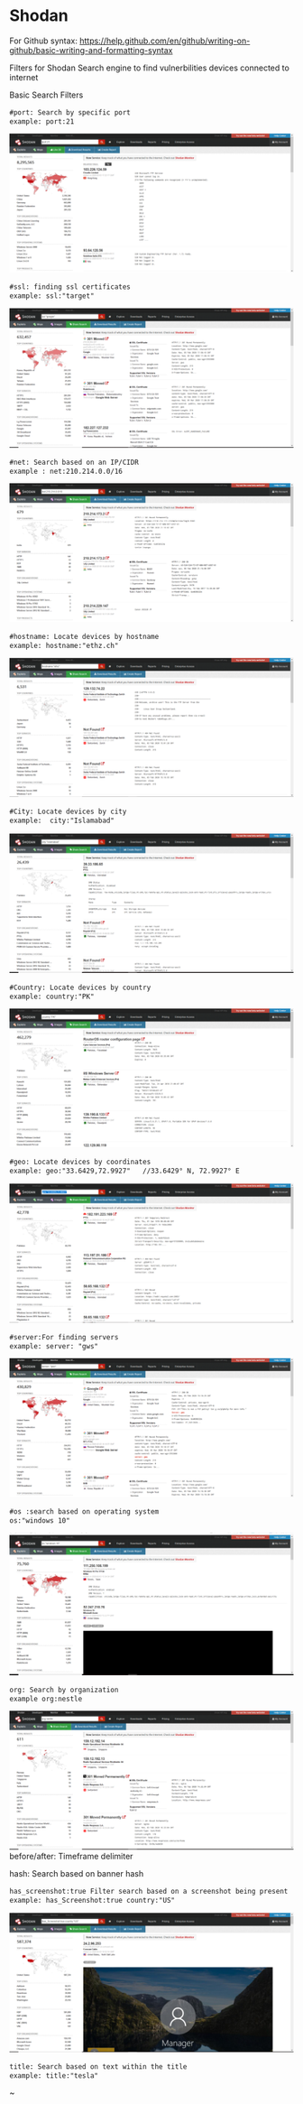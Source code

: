 # Shodan
For Github syntax: https://help.github.com/en/github/writing-on-github/basic-writing-and-formatting-syntax

Filters for Shodan Search engine to find vulnerbilities devices connected to internet

Basic Search Filters
```
#port: Search by specific port
example: port:21
```
![](https://github.com/TheLeopardsH/Shodan/blob/master/port.PNG)
```
#ssl: finding ssl certificates
example: ssl:"target"
```
![](https://github.com/TheLeopardsH/Shodan/blob/master/sl.PNG)
```
#net: Search based on an IP/CIDR
example : net:210.214.0.0/16
```
![](https://github.com/TheLeopardsH/Shodan/blob/master/net.PNG)
```
#hostname: Locate devices by hostname
example: hostname:"ethz.ch"
```
![Hostname_shodan](https://github.com/TheLeopardsH/Shodan/blob/master/hostname.PNG)
```
#City: Locate devices by city
example:  city:"Islamabad"
```
![City](https://github.com/TheLeopardsH/Shodan/blob/master/city.PNG)
```
#Country: Locate devices by country
example: country:"PK"
```
![](https://github.com/TheLeopardsH/Shodan/blob/master/country.PNG)
```
#geo: Locate devices by coordinates
example: geo:"33.6429,72.9927"   //33.6429° N, 72.9927° E
```
![](https://github.com/TheLeopardsH/Shodan/blob/master/geo.PNG)
```
#server:For finding servers
example: server: "gws"
```
![](https://github.com/TheLeopardsH/Shodan/blob/master/servers.PNG)
```
#os :search based on operating system
os:"windows 10"
```
![](https://github.com/TheLeopardsH/Shodan/blob/master/os.PNG)
```
org: Search by organization
example org:nestle
```
![](https://github.com/TheLeopardsH/Shodan/blob/master/org.PNG)
before/after: Timeframe delimiter

hash: Search based on banner hash
```
has_screenshot:true Filter search based on a screenshot being present
example: has_Screenshot:true country:"US"
```
![](https://github.com/TheLeopardsH/Shodan/blob/master/has_screenshot.PNG)
```
title: Search based on text within the title
example: title:"tesla"
``` 
~[](https://github.com/TheLeopardsH/Shodan/blob/master/title.PNG)



